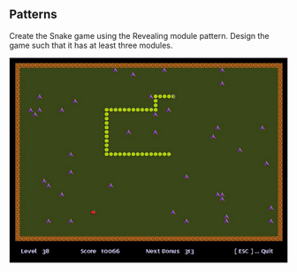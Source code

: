 ## Patterns

Create the Snake game using the Revealing module pattern. Design the game such that it has at least three modules.

![img](https://raw.githubusercontent.com/Termininja/TelerikAcademy/master/JavaScript/JS%20OOP/04.%20Patterns/images/game.png)